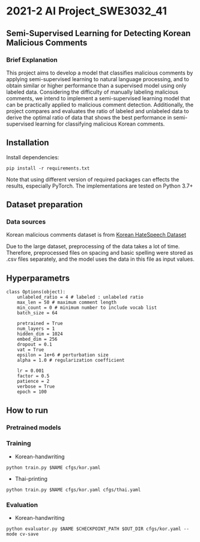 # 2021-2 AI Project_SWE3032_41
## Semi-Supervised Learning for  Detecting Korean Malicious Comments 

### Brief Explanation


This project aims to develop a model that classifies malicious comments by applying semi-supervised learning to natural language processing, and to obtain similar or higher performance than a supervised model using only labeled data. Considering the difficulty of manually labeling malicious comments, we intend to implement a semi-supervised learning model that can be practically applied to malicious comment detection. Additionally, the project compares and evaluates the ratio of labeled and unlabeled data to derive the optimal ratio of data that shows the best performance in semi-supervised learning for classifying malicious Korean comments.


## Installation

Install dependencies:

```
pip install -r requirements.txt
```

Note that using different version of required packages can effects the results, especially PyTorch. The implementations are tested on Python 3.7+

## Dataset preparation

### Data sources

Korean malicious comments dataset is from [Korean HateSpeech Dataset](https://github.com/kocohub/korean-hate-speech.git)

Due to the large dataset, preprocessing of the data takes a lot of time. Therefore, preprocessed files on spacing and basic spelling were stored as .csv files separately, and the model uses the data in this file as input values.


## Hyperparametrs


```
class Options(object):
    unlabeled_ratio = 4 # labeled : unlabeled ratio
    max_len = 50 # maximum comment length
    min_count = 0 # minimum number to include vocab list
    batch_size = 64
    
    pretrained = True
    num_layers = 1
    hidden_dim = 1024
    embed_dim = 256
    dropout = 0.1
    vat = True
    epsilon = 1e+6 # perturbation size
    alpha = 1.0 # regularization coefficient
    
    lr = 0.001
    factor = 0.5
    patience = 2
    verbose = True
    epoch = 100
```


## How to run

### Pretrained models


### Training

- Korean-handwriting

```
python train.py $NAME cfgs/kor.yaml
```

- Thai-printing

```
python train.py $NAME cfgs/kor.yaml cfgs/thai.yaml
```


### Evaluation

- Korean-handwriting

```
python evaluator.py $NAME $CHECKPOINT_PATH $OUT_DIR cfgs/kor.yaml --mode cv-save
```
